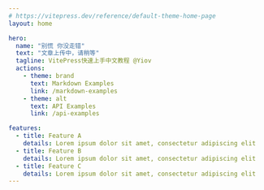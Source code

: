 ```yaml
---
# https://vitepress.dev/reference/default-theme-home-page
layout: home

hero:
  name: "别慌 你没走错"
  text: "文章上传中，请稍等"
  tagline: VitePress快速上手中文教程 @Yiov
  actions:
    - theme: brand
      text: Markdown Examples
      link: /markdown-examples
    - theme: alt
      text: API Examples
      link: /api-examples

features:
  - title: Feature A
    details: Lorem ipsum dolor sit amet, consectetur adipiscing elit
  - title: Feature B
    details: Lorem ipsum dolor sit amet, consectetur adipiscing elit
  - title: Feature C
    details: Lorem ipsum dolor sit amet, consectetur adipiscing elit
---
```


